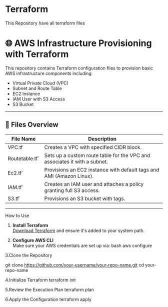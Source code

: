 # Terraform
This Repository have all terraform files
# 🌐 AWS Infrastructure Provisioning with Terraform

This repository contains Terraform configuration files to provision basic AWS infrastructure components including:

- Virtual Private Cloud (VPC)
- Subnet and Route Table
- EC2 Instance
- IAM User with S3 Access
- S3 Bucket

---

## 📁 Files Overview

| File Name       | Description |
|------------------|-------------|
| VPC.tf         | Creates a VPC with specified CIDR block. |
| Routetable.tf`  | Sets up a custom route table for the VPC and associates it with a subnet. |
| Ec2.tf`         | Provisions an EC2 instance with default tags and AMI (Amazon Linux). |
|IAM.tf`         | Creates an IAM user and attaches a policy granting full S3 access. |
|S3.tf`          | Provisions an S3 bucket with tags. |

---

  How to Use

1. **Install Terraform**  
   [Download Terraform](https://developer.hashicorp.com/terraform/downloads) and ensure it's added to your system path.

2. **Configure AWS CLI**  
   Make sure your AWS credentials are set up via:
   bash aws configure

3.Clone the Repository

git clone https://github.com/your-username/your-repo-name.git
cd your-repo-name

4.Initialize Terraform
terraform init

5.Review the Execution Plan
terraform plan

6.Apply the Configuration
terraform apply

